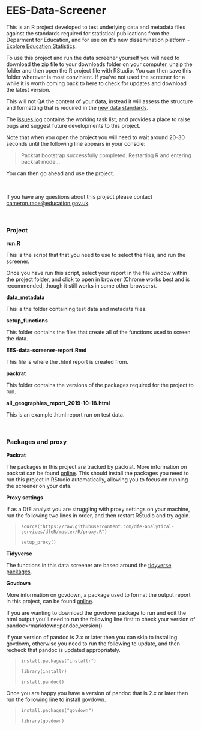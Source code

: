 # **EES-Data-Screener**
This is an R project developed to test underlying data and metadata files against the standards required for statistical publications from the Deparment for Education, and for use on it's new dissemination platform - [Explore Education Statistics](https://gss.civilservice.gov.uk/blog/how-we-listened-to-our-users-to-improve-our-education-statistics/). 

To use this project and run the data screener yourself you will need to download the zip file to your downloads folder on your computer, unzip the folder and then open the R project file with RStudio. You can then save this folder wherever is most convinient. If you've not used the screener for a while it is worth coming back to here to check for updates and download the latest version.

This will not QA the content of your data, instead it will assess the structure and formatting that is required in the [new data standards](https://teams.microsoft.com/l/channel/19%3A1bdf09280fd94df09f0d42e19cb251fb%40thread.skype/tab%3A%3A638782f8-c3cf-423f-b63c-2e5709c64b9b?groupId=679b2376-8c8c-4062-a1c9-0744ce5ac88f&tenantId=fad277c9-c60a-4da1-b5f3-b3b8b34a82f9). 

The [issues log](https://github.com/lauraselby/data-screener/issues) contains the working task list, and provides a place to raise bugs and suggest future developments to this project.

Note that when you open the project you will need to wait around 20-30 seconds until the following line appears in your console:

>Packrat bootstrap successfully completed. Restarting R and entering packrat mode...

You can then go ahead and use the project.

<br>

If you have any questions about this project please contact cameron.race@education.gov.uk.

<br>

### **Project**
**run.R** <br>

This is the script that that you need to use to select the files, and run the screener.<br>

Once you have run this script, select your report in the file window within the project folder, and click to open in browser (Chrome works best and is recommended, though it still works in some other browsers).

**data_metadata** <br>

This is the folder containing test data and metadata files.

**setup_functions** <br>

This folder contains the files that create all of the functions used to screen the data.

**EES-data-screener-report.Rmd** <br>

This file is where the .html report is created from.

**packrat**

This folder contains the versions of the packages required for the project to run.

**all_geographies_report_2019-10-18.html**

This is an example .html report run on test data.

<br>

### **Packages and proxy**
**Packrat** <br>

The packages in this project are tracked by packrat. More information on packrat can be found [online](https://rstudio.github.io/packrat/limitations.html). This should install the packages you need to run this project in RStudio automatically, allowing you to focus on running the screener on your data.

**Proxy settings**

If as a DfE analyst you are struggling with proxy settings on your machine, run the following two lines in order, and then restart RStudio and try again.

>`source("https://raw.githubusercontent.com/dfe-analytical-services/dfeR/master/R/proxy.R")` <br>
>
>`setup_proxy()`

**Tidyverse** <br>

The functions in this data screener are based around the [tidyverse packages](https://www.tidyverse.org/).

**Govdown** <br>

More information on govdown, a package used to format the output report in this project, can be found [online](https://ukgovdatascience.github.io/govdown/).

If you are wanting to download the govdown package to run and edit the html output you'll need to run the following line first to check your version of pandoc>rmarkdown::pandoc_version()

If your version of pandoc is 2.x or later then you can skip to installing govdown, otherwise you need to run the following to update, and then recheck that pandoc is updated appropriately.

>`install.packages("installr")`
>
>`library(installr)`
>
>`install.pandoc()`

Once you are happy you have a version of pandoc that is 2.x or later then run the following line to install govdown.

>`install.packages("govdown")`
>
>`library(govdown)`
